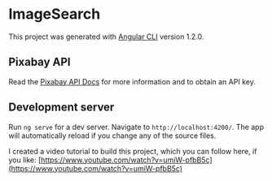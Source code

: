 # ImageSearch

This project was generated with [Angular CLI](https://github.com/angular/angular-cli) version 1.2.0.

## Pixabay API

Read the [Pixabay API Docs](https://pixabay.com/api/docs/) for more information and to obtain an API key.

## Development server

Run `ng serve` for a dev server. Navigate to `http://localhost:4200/`. The app will automatically reload if you change any of the source files.

I created a video tutorial to build this project, which you can follow here, if you like: [https://www.youtube.com/watch?v=umiW-pfbB5c](https://www.youtube.com/watch?v=umiW-pfbB5c)
